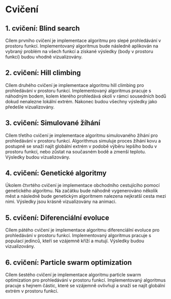 # Cvičení

## 1. cvičení: Blind search

Cílem prvního cvičení je implementace algoritmu pro slepé prohledávání v prostoru funkcí. Implementovaný algoritmus
bude následně aplikován na vybraný problém na všech funkcí a získané výsledky (body v prostoru funkcí) budou vhodně
vizualizovány.

## 2. cvičení: Hill climbing

Cílem druhého cvičení je implementace algoritmu hill climbing pro prohledávání v prostoru funkcí. Implementovaný
algoritmus pracuje s náhodným bodem, kolem kterého prohledává okolí v rámci sousedních bodů dokud nenalezne lokální
extrém. Nakonec budou všechny výsledky jako předešle vizualizovány.

## 3. cvičení: Simulované žíhání

Cílem třetího cvičení je implementace algoritmu simulovaného žíhání pro prohledávání v prostoru funkcí. Algorithmus
simuluje proces žíhání kovu a postupně se snaží najít globální extrém v podobě výběru lepšího bodu v prostoru funkcí,
nebo zůstat na současném bodě a zmenší teplotu. Výsledky budou vizualizovány.

## 4. cvičení: Genetické algoritmy

Úkolem čtvrtého cvičení je implementace obchodního cestujícího pomocí genetického algoritmu. Na začátku bude náhodně
vygenerováno několik měst a následně bude genetickým algoritmem nalezena nejkratší cesta mezi nimi. Výsledky jsou
krásně vizualizovány na animaci.

## 5. cvičení: Diferenciální evoluce

Cílem pátého cvičení je implementace algoritmu diferenciální evoluce pro prohledávání v prostoru funkcí. Implementovaný
algoritmus pracuje s populací jedinců, kteří se vzájemně kříží a mutují. Výsledky budou vizualizovány.

## 6. cvičení: Particle swarm optimization

Cílem šestého cvičení je implementace algoritmu particle swarm optimization pro prohledávání v prostoru funkcí.
Implementovaný algoritmus pracuje s hejnem částic, které se vzájemně ovlivňují a snaží se najít globální extrém v
prostoru funkcí. 